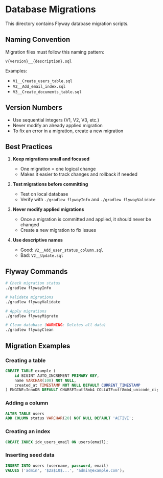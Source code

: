 # Database Migrations

This directory contains Flyway database migration scripts.

## Naming Convention

Migration files must follow this naming pattern:
```
V{version}__{description}.sql
```

Examples:
- `V1__Create_users_table.sql`
- `V2__Add_email_index.sql`
- `V3__Create_documents_table.sql`

## Version Numbers

- Use sequential integers (V1, V2, V3, etc.)
- Never modify an already applied migration
- To fix an error in a migration, create a new migration

## Best Practices

1. **Keep migrations small and focused**
   - One migration = one logical change
   - Makes it easier to track changes and rollback if needed

2. **Test migrations before committing**
   - Test on local database
   - Verify with `./gradlew flywayInfo` and `./gradlew flywayValidate`

3. **Never modify applied migrations**
   - Once a migration is committed and applied, it should never be changed
   - Create a new migration to fix issues

4. **Use descriptive names**
   - Good: `V2__Add_user_status_column.sql`
   - Bad: `V2__Update.sql`

## Flyway Commands

```bash
# Check migration status
./gradlew flywayInfo

# Validate migrations
./gradlew flywayValidate

# Apply migrations
./gradlew flywayMigrate

# Clean database (WARNING: Deletes all data)
./gradlew flywayClean
```

## Migration Examples

### Creating a table
```sql
CREATE TABLE example (
    id BIGINT AUTO_INCREMENT PRIMARY KEY,
    name VARCHAR(100) NOT NULL,
    created_at TIMESTAMP NOT NULL DEFAULT CURRENT_TIMESTAMP
) ENGINE=InnoDB DEFAULT CHARSET=utf8mb4 COLLATE=utf8mb4_unicode_ci;
```

### Adding a column
```sql
ALTER TABLE users
ADD COLUMN status VARCHAR(20) NOT NULL DEFAULT 'ACTIVE';
```

### Creating an index
```sql
CREATE INDEX idx_users_email ON users(email);
```

### Inserting seed data
```sql
INSERT INTO users (username, password, email)
VALUES ('admin', '$2a$10$...', 'admin@example.com');
```
